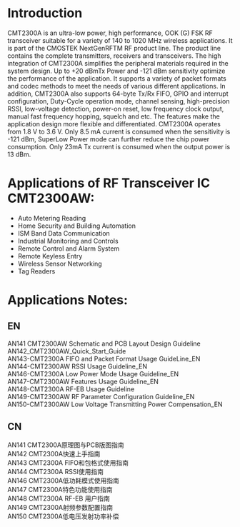 # Introduction
CMT2300A is an ultra-low power, high performance, OOK (G) FSK RF transceiver suitable for a variety of 140 to 1020 MHz wireless applications. It is part of the CMOSTEK NextGenRFTM RF product line. The product line contains the complete transmitters, receivers and transceivers. The high integration of CMT2300A simplifies the peripheral materials required in the system design. Up to +20 dBmTx Power and -121 dBm sensitivity optimize the performance of the application. It supports a variety of packet formats and codec methods to meet the needs of various different applications. In addition, CMT2300A also supports 64-byte Tx/Rx FIFO, GPIO and interrupt configuration, Duty-Cycle operation mode, channel sensing, high-precision RSSI, low-voltage detection, power-on reset, low frequency clock output, manual fast frequency hopping, squelch and etc. The features make the application design more flexible and differentiated. CMT2300A operates from 1.8 V to 3.6 V. Only 8.5 mA current is consumed when the sensitivity is -121 dBm, SuperLow Power mode can further reduce the chip power consumption. Only 23mA Tx current is consumed when the output power is 13 dBm.


# Applications of RF Transceiver IC CMT2300AW:
- Auto Metering Reading   
- Home Security and Building Automation   
- ISM Band Data Communication    
- Industrial Monitoring and Controls   
- Remote Control and Alarm System   
- Remote Keyless Entry   
- Wireless Sensor Networking   
- Tag Readers   
 
# Applications Notes:
## EN
AN141 CMT2300AW Schematic and PCB Layout Design Guideline   
AN142_CMT2300AW_Quick_Start_Guide   
AN143-CMT2300A FIFO and Packet Format Usage GuideLine_EN   
AN144-CMT2300AW RSSI Usage Guideline_EN   
AN146-CMT2300A Low Power Mode Usage Guideline_EN   
AN147-CMT2300AW Features Usage Guideline_EN   
AN148-CMT2300A RF-EB Usage Guideline   
AN149-CMT2300AW RF Parameter Configuration Guideline_EN   
AN150-CMT2300AW Low Voltage Transmitting Power Compensation_EN   

## CN
AN141 CMT2300A原理图与PCB版图指南   
AN142 CMT2300A快速上手指南   
AN143 CMT2300A FIFO和包格式使用指南   
AN144 CMT2300A RSSI使用指南   
AN146 CMT2300A低功耗模式使用指南   
AN147 CMT2300A特色功能使用指南   
AN148 CMT2300A RF-EB 用户指南   
AN149 CMT2300A射频参数配置指南   
AN150 CMT2300A低电压发射功率补偿   

